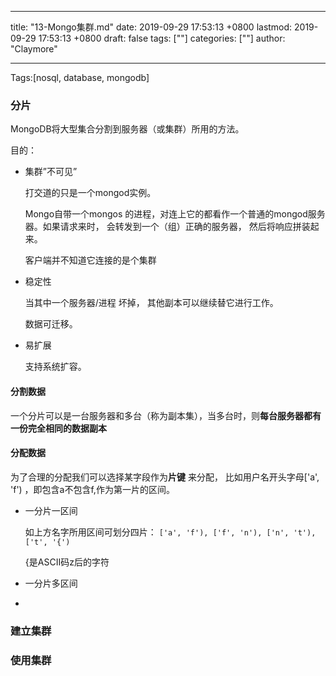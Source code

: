 
---
title: "13-Mongo集群.md"
date: 2019-09-29 17:53:13 +0800
lastmod: 2019-09-29 17:53:13 +0800
draft: false
tags: [""]
categories: [""]
author: "Claymore"

---
Tags:[nosql, database, mongodb]

### 分片

MongoDB将大型集合分割到服务器（或集群）所用的方法。



目的：

* 集群”不可见”

  打交道的只是一个mongod实例。

  Mongo自带一个mongos 的进程，对连上它的都看作一个普通的mongod服务器。如果请求来时， 会转发到一个（组）正确的服务器， 然后将响应拼装起来。

  客户端并不知道它连接的是个集群

* 稳定性

  当其中一个服务器/进程 坏掉， 其他副本可以继续替它进行工作。

  数据可迁移。

* 易扩展

  支持系统扩容。



#### 分割数据

一个分片可以是一台服务器和多台（称为副本集），当多台时，则**每台服务器都有一份完全相同的数据副本**



#### 分配数据

   为了合理的分配我们可以选择某字段作为**片键** 来分配， 比如用户名开头字母['a', 'f') ，即包含a不包含f,作为第一片的区间。

* 一分片一区间

  如上方名字所用区间可划分四片： `['a', 'f'), ['f', 'n'), ['n', 't'), ['t', '{')`

  {是ASCII码z后的字符

* 一分片多区间

* 


### 建立集群







### 使用集群



